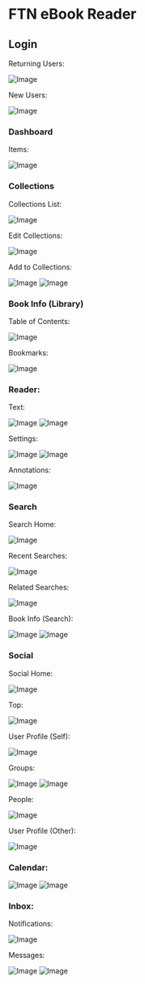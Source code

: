 # FTN eBook Reader

## Login

Returning Users:

![Image](https://github.com/FTN2021/ebook/blob/main/images/Login.png)

New Users:

![Image](https://github.com/FTN2021/ebook/blob/main/images/Signup.png)

### Dashboard

Items:

![Image](https://github.com/FTN2021/ebook/blob/main/images/Dashboard.png)

### Collections

Collections List:

![Image](https://github.com/FTN2021/ebook/blob/main/images/Collections.png)

Edit Collections:

![Image](https://raw.githubusercontent.com/FTN2021/ebook/main/images/Collections%20Open.png)

Add to Collections:

![Image](https://github.com/FTN2021/ebook/blob/main/images/Add%20to%20Collection.png)
![Image](https://github.com/FTN2021/ebook/blob/main/images/Add%20to%20Collection%20-%20Choose.png)

### Book Info (Library)

Table of Contents:

![Image](https://github.com/FTN2021/ebook/blob/main/images/Table%20of%20Contents.png)

Bookmarks:

![Image](https://github.com/FTN2021/ebook/blob/main/images/Bookmarks.png)

### Reader:

Text:

![Image](https://github.com/FTN2021/ebook/blob/main/images/text.png)
![Image](https://github.com/FTN2021/ebook/blob/main/images/text-1.png)

Settings:

![Image](https://github.com/FTN2021/ebook/blob/main/images/Settings.png)
![Image](https://github.com/FTN2021/ebook/blob/main/images/Aa.png)

Annotations:

![Image](https://github.com/FTN2021/ebook/blob/main/images/Annotations.png)

### Search

Search Home:

![Image](https://github.com/FTN2021/ebook/blob/main/images/Search%20Home.png)

Recent Searches:

![Image](https://github.com/FTN2021/ebook/blob/main/images/Search%20(recent%20searches).png)

Related Searches:

![Image](https://github.com/FTN2021/ebook/blob/main/images/Related%20Searches.png)

Book Info (Search):

![Image](https://github.com/FTN2021/ebook/blob/main/images/Book%20Info.png)
![Image](https://github.com/FTN2021/ebook/blob/main/images/Download%20Options.png)

### Social

Social Home:

![Image](https://github.com/FTN2021/ebook/blob/main/images/Social%20Home.png)

Top:

![Image](https://github.com/FTN2021/ebook/blob/main/images/Top.png)

User Profile (Self):

![Image](https://github.com/FTN2021/ebook/blob/main/images/User%20Profile.png)

Groups:

![Image](https://github.com/FTN2021/ebook/blob/main/images/Groups.png)
![Image](https://github.com/FTN2021/ebook/blob/main/images/Add%20New%20Group.png)

People:

![Image](https://github.com/FTN2021/ebook/blob/main/images/People.png)

User Profile (Other):

![Image](https://github.com/FTN2021/ebook/blob/main/images/profile.png)

### Calendar:

![Image](https://github.com/FTN2021/ebook/blob/main/images/Calendar.png)
![Image](https://github.com/FTN2021/ebook/blob/main/images/Date.png)

### Inbox:

Notifications:

![Image](https://github.com/FTN2021/ebook/blob/main/images/Inbox_%20Notifications.png)

Messages:

![Image](https://github.com/FTN2021/ebook/blob/main/images/Inbox_%20Messages.png)
![Image](https://github.com/FTN2021/ebook/blob/main/images/Messaging.png)
